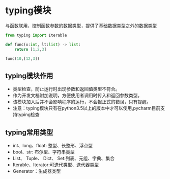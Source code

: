 # typing模块

与函数联用，控制函数参数的数据类型，提供了基础数据类型之外的数据类型

```python
from typing import Iterable

def func(x:int, lt:list) -> list:
    return [1,2,3]

func(10,[12,3])
```

## typing模块作用

- 类型检查，防止运行时出现参数和返回值类型不符合。
- 作为开发文档附加说明，方便使用者调用时传入和返回参数类型。
- 该模块加入后并不会影响程序的运行，不会报正式的错误，只有提醒。
- 注意：typing模块只有在python3.5以上的版本中才可以使用,pycharm目前支持typing检查

## typing常用类型

- int、long、float: 整型、长整形、浮点型
- bool、str: 布尔型、字符串类型
- List、 Tuple、 Dict、 Set:列表、元组、字典、集合
- Iterable、Iterator:可迭代类型、迭代器类型
- Generator：生成器类型